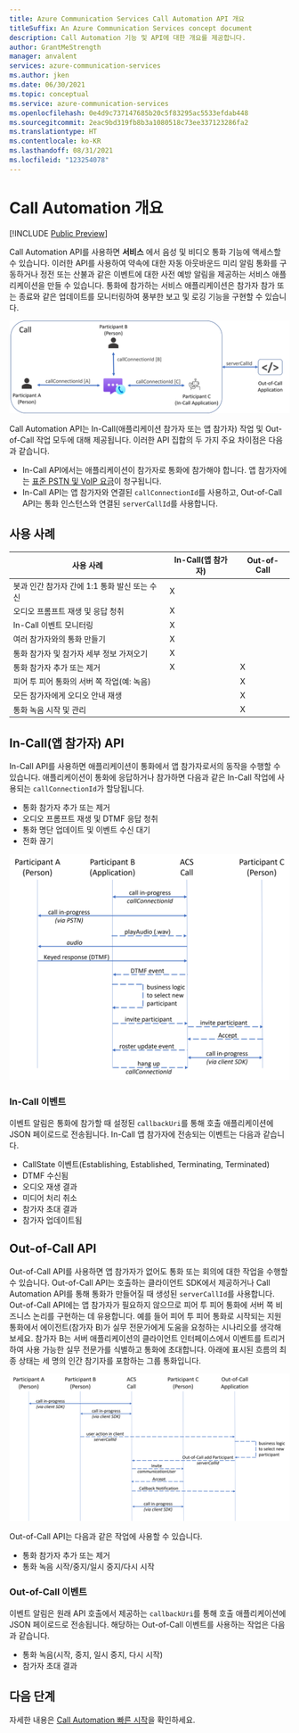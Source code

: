 ```yaml
---
title: Azure Communication Services Call Automation API 개요
titleSuffix: An Azure Communication Services concept document
description: Call Automation 기능 및 API에 대한 개요를 제공합니다.
author: GrantMeStrength
manager: anvalent
services: azure-communication-services
ms.author: jken
ms.date: 06/30/2021
ms.topic: conceptual
ms.service: azure-communication-services
ms.openlocfilehash: 0e4d9c737147685b20c5f83295ac5533efdab448
ms.sourcegitcommit: 2eac9bd319fb8b3a1080518c73ee337123286fa2
ms.translationtype: HT
ms.contentlocale: ko-KR
ms.lasthandoff: 08/31/2021
ms.locfileid: "123254078"
---
```

# <a name="call-automation-overview"></a>Call Automation 개요

[!INCLUDE [Public Preview](../../includes/public-preview-include-document.md)]

Call Automation API를 사용하면 **서비스** 에서 음성 및 비디오 통화 기능에 액세스할 수 있습니다. 이러한 API를 사용하여 약속에 대한 자동 아웃바운드 미리 알림 통화를 구동하거나 정전 또는 산불과 같은 이벤트에 대한 사전 예방 알림을 제공하는 서비스 애플리케이션을 만들 수 있습니다. 통화에 참가하는 서비스 애플리케이션은 참가자 참가 또는 종료와 같은 업데이트를 모니터링하여 풍부한 보고 및 로깅 기능을 구현할 수 있습니다.

![In-Call 및 Out-of-Call 앱](../media/call-automation-apps.png)

Call Automation API는 In-Call(애플리케이션 참가자 또는 앱 참가자) 작업 및 Out-of-Call 작업 모두에 대해 제공됩니다. 이러한 API 집합의 두 가지 주요 차이점은 다음과 같습니다.
- In-Call API에서는 애플리케이션이 참가자로 통화에 참가해야 합니다. 앱 참가자에는 [표준 PSTN 및 VoIP 요금](https://azure.microsoft.com/pricing/details/communication-services/)이 청구됩니다.
- In-Call API는 앱 참가자와 연결된 `callConnectionId`를 사용하고, Out-of-Call API는 통화 인스턴스와 연결된 `serverCallId`를 사용합니다. 

## <a name="use-cases"></a>사용 사례
| 사용 사례                                                       | In-Call(앱 참가자) | Out-of-Call   |
| ---------------------------------------------------------------| ------------------------- | ------------- |
| 봇과 인간 참가자 간에 1:1 통화 발신 또는 수신  | X                         |               |
| 오디오 프롬프트 재생 및 응답 청취                    | X                         |               |
| In-Call 이벤트 모니터링                                         | X                         |               |
| 여러 참가자와의 통화 만들기                        | X                         |               |
| 통화 참가자 및 참가자 세부 정보 가져오기                  | X                         |               |
| 통화 참가자 추가 또는 제거                                | X                         | X             |
| 피어 투 피어 통화의 서버 쪽 작업(예: 녹음)     |                           | X             |
| 모든 참가자에게 오디오 안내 재생                   |                           | X             |
| 통화 녹음 시작 및 관리                                |                           | X             |

## <a name="in-call-app-participant-apis"></a>In-Call(앱 참가자) API

In-Call API를 사용하면 애플리케이션이 통화에서 앱 참가자로서의 동작을 수행할 수 있습니다. 애플리케이션이 통화에 응답하거나 참가하면 다음과 같은 In-Call 작업에 사용되는 `callConnectionId`가 할당됩니다.
- 통화 참가자 추가 또는 제거
- 오디오 프롬프트 재생 및 DTMF 응답 청취
- 통화 명단 업데이트 및 이벤트 수신 대기
- 전화 끊기

![In-Call 애플리케이션](../media/call-automation-in-call.png)

### <a name="in-call-events"></a>In-Call 이벤트
이벤트 알림은 통화에 참가할 때 설정된 `callbackUri`를 통해 호출 애플리케이션에 JSON 페이로드로 전송됩니다. In-Call 앱 참가자에 전송되는 이벤트는 다음과 같습니다.
- CallState 이벤트(Establishing, Established, Terminating, Terminated)
- DTMF 수신됨
- 오디오 재생 결과
- 미디어 처리 취소
- 참가자 초대 결과
- 참가자 업데이트됨

## <a name="out-of-call-apis"></a>Out-of-Call API
Out-of-Call API를 사용하면 앱 참가자가 없어도 통화 또는 회의에 대한 작업을 수행할 수 있습니다. Out-of-Call API는 호출하는 클라이언트 SDK에서 제공하거나 Call Automation API를 통해 통화가 만들어질 때 생성된 `serverCallId`를 사용합니다. Out-of-Call API에는 앱 참가자가 필요하지 않으므로 피어 투 피어 통화에 서버 쪽 비즈니스 논리를 구현하는 데 유용합니다. 예를 들어 피어 투 피어 통화로 시작되는 지원 통화에서 에이전트(참가자 B)가 실무 전문가에게 도움을 요청하는 시나리오를 생각해 보세요. 참가자 B는 서버 애플리케이션의 클라이언트 인터페이스에서 이벤트를 트리거하여 사용 가능한 실무 전문가를 식별하고 통화에 초대합니다. 아래에 표시된 흐름의 최종 상태는 세 명의 인간 참기자를 포함하는 그룹 통화입니다.

![Out-of-Call 애플리케이션](../media/call-automation-out-of-call.png)

Out-of-Call API는 다음과 같은 작업에 사용할 수 있습니다.
- 통화 참가자 추가 또는 제거
- 통화 녹음 시작/중지/일시 중지/다시 시작
                                                       
### <a name="out-of-call-events"></a>Out-of-Call 이벤트
이벤트 알림은 원래 API 호출에서 제공하는 `callbackUri`를 통해 호출 애플리케이션에 JSON 페이로드로 전송됩니다. 해당하는 Out-of-Call 이벤트를 사용하는 작업은 다음과 같습니다.
- 통화 녹음(시작, 중지, 일시 중지, 다시 시작)
- 참가자 초대 결과

## <a name="next-steps"></a>다음 단계
자세한 내용은 [Call Automation 빠른 시작](../../quickstarts/voice-video-calling/call-automation-api-sample.md)을 확인하세요.
